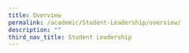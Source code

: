```yaml
---
title: Overview
permalink: /academic/Student-Leadership/overview/
description: ""
third_nav_title: Student Leadership
---
```

